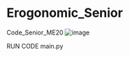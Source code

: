 # Erogonomic_Senior
Code_Senior_ME20
![image](https://github.com/user-attachments/assets/7ef3c2f0-8b7f-4f8d-a0ac-386782a5a394)

RUN CODE main.py
